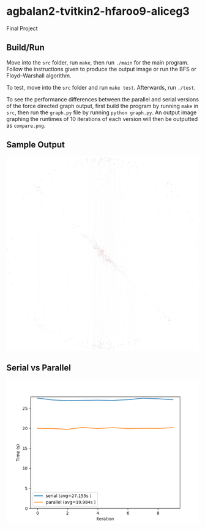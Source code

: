 # agbalan2-tvitkin2-hfaroo9-aliceg3
Final Project


## Build/Run
Move into the `src` folder, run `make`, then run `./main` for the main program. Follow the instructions given to produce the output image or run the BFS or Floyd–Warshall algorithm.

To test, move into the `src` folder and run `make test`. Afterwards, run `./test`. 

To see the performance differences between the parallel and serial versions of the force directed graph output, first build the program by running `make` in `src`, then run the `graph.py` file by running `python graph.py`. An output image graphing the runtimes of 10 iterations of each version will then be outputted as `compare.png`.

## Sample Output
<p align="center">
  <img width="750" src="src/fdgOutput.png">
</p>

## Serial vs Parallel
<p align="center">
  <img src="src/compare.png">
</p>